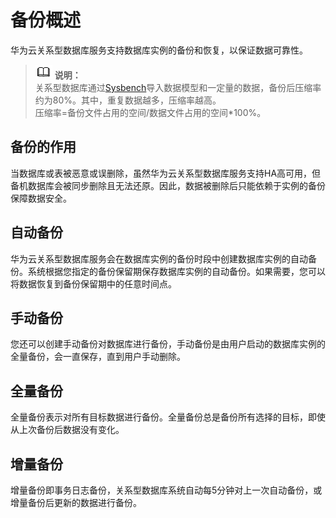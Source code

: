 # 备份概述<a name="rds_sqlserver_backup_restore"></a>

华为云关系型数据库服务支持数据库实例的备份和恢复，以保证数据可靠性。

>![](public_sys-resources/icon-note.gif) **说明：**   
>关系型数据库通过[Sysbench](https://github.com/akopytov/sysbench)导入数据模型和一定量的数据，备份后压缩率约为80%。其中，重复数据越多，压缩率越高。  
>压缩率=备份文件占用的空间/数据文件占用的空间\*100%。  

## 备份的作用<a name="zh-cn_topic_0192954139_section158941054811"></a>

当数据库或表被恶意或误删除，虽然华为云关系型数据库服务支持HA高可用，但备机数据库会被同步删除且无法还原。因此，数据被删除后只能依赖于实例的备份保障数据安全。

## 自动备份<a name="zh-cn_topic_0192954139_section745745720113"></a>

华为云关系型数据库服务会在数据库实例的备份时段中创建数据库实例的自动备份。系统根据您指定的备份保留期保存数据库实例的自动备份。如果需要，您可以将数据恢复到备份保留期中的任意时间点。

## 手动备份<a name="zh-cn_topic_0192954139_section597119152129"></a>

您还可以创建手动备份对数据库进行备份，手动备份是由用户启动的数据库实例的全量备份，会一直保存，直到用户手动删除。

## 全量备份<a name="zh-cn_topic_0192954139_section1052495965512"></a>

全量备份表示对所有目标数据进行备份。全量备份总是备份所有选择的目标，即使从上次备份后数据没有变化。

## 增量备份<a name="zh-cn_topic_0192954139_section1760316415613"></a>

增量备份即事务日志备份，关系型数据库系统自动每5分钟对上一次自动备份，或增量备份后更新的数据进行备份。


